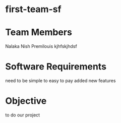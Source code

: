 # first-team-sf
Team Members
=============
Nalaka
Nish
Premilouis
kjhfskjhdsf

Software Requirements
=====================
need to be simple
to easy to pay
 added new features

Objective
=================
to do our project

